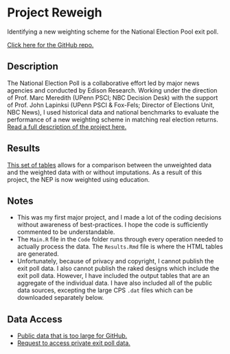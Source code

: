 # Project Reweigh
Identifying a new weighting scheme for the National Election Pool exit poll.

[Click here for the GitHub repo.](https://github.com/UnlikelyVolcano/project-reweigh)

## Description
The National Election Poll is a collaborative effort led by major news agencies and conducted by Edison Research. Working under the direction of Prof. Marc Meredith (UPenn PSCI; NBC Decision Desk) with the support of Prof. John Lapinksi (UPenn PSCI & Fox-Fels; Director of Elections Unit, NBC News), I used historical data and national benchmarks to evaluate the performance of a new weighting scheme in matching real election returns. [Read a full description of the project here.](https://unlikelyvolcano.github.io/project-reweigh/Project%20Summary/Summary.pdf)

## Results
[This set of tables](https://unlikelyvolcano.github.io/project-reweigh/Results.html) allows for a comparison between the unweighted data and the weighted data with or without imputations. As a result of this project, the NEP is now weighted using education.

## Notes
- This was my first major project, and I made a lot of the coding decisions without awareness of best-practices. I hope the code is sufficiently commented to be understandable.
- The `Main.R` file in the `Code` folder runs through every operation needed to actually process the data. The `Results.Rmd` file is where the HTML tables are generated.
- Unfortunately, because of privacy and copyright, I cannot publish the exit poll data. I also cannot publish the raked designs which include the exit poll data. However, I have included the output tables that are an aggregate of the individual data. I have also included all of the public data sources, excepting the large CPS `.dat` files which can be downloaded separately below.

## Data Access
- [Public data that is too large for GitHub.](https://upenn.box.com/v/project-reweigh-public)
- [Request to access private exit poll data.](https://upenn.box.com/s/0tno1vuzshtlnemut6wrwqyyrazso236)
